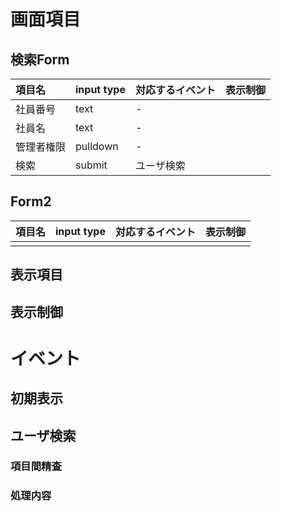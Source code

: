 # 画面項目

## 検索Form

|項目名|input type|対応するイベント|表示制御|
|:-----|:---------|:---------------|:-------|
|社員番号|text|-||
|社員名|text|-||
|管理者権限|pulldown|-||
|検索|submit|ユーザ検索||

## Form2

|項目名|input type|対応するイベント|表示制御|
|:-----|:---------|:---------------|:-------|
|||||



## 表示項目

## 表示制御


# イベント


## 初期表示

## ユーザ検索


### 項目間精査


### 処理内容

